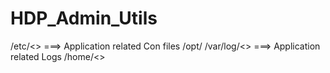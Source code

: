 # HDP_Admin_Utils

/etc/<<Need Folder>> ===> Application related Con files
/opt/
/var/log/<<Need Folder>> ===> Application related Logs
/home/<<UserName>>
